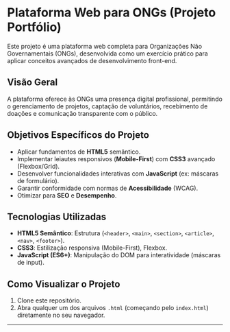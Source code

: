 # Plataforma Web para ONGs (Projeto Portfólio)

Este projeto é uma plataforma web completa para Organizações Não Governamentais (ONGs), desenvolvida como um exercício prático para aplicar conceitos avançados de desenvolvimento front-end.

## Visão Geral

A plataforma oferece às ONGs uma presença digital profissional, permitindo o gerenciamento de projetos, captação de voluntários, recebimento de doações e comunicação transparente com o público.

## Objetivos Específicos do Projeto

* Aplicar fundamentos de **HTML5** semântico.
* Implementar leiautes responsivos (**Mobile-First**) com **CSS3** avançado (Flexbox/Grid).
* Desenvolver funcionalidades interativas com **JavaScript** (ex: máscaras de formulário).
* Garantir conformidade com normas de **Acessibilidade** (WCAG).
* Otimizar para **SEO** e **Desempenho**.

## Tecnologias Utilizadas

* **HTML5 Semântico**: Estrutura (`<header>`, `<main>`, `<section>`, `<article>`, `<nav>`, `<footer>`).
* **CSS3**: Estilização responsiva (Mobile-First), Flexbox.
* **JavaScript (ES6+)**: Manipulação do DOM para interatividade (máscaras de input).

## Como Visualizar o Projeto

1.  Clone este repositório.
2.  Abra qualquer um dos arquivos `.html` (começando pelo `index.html`) diretamente no seu navegador.

---
